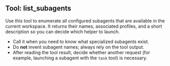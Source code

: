 ## Tool: list_subagents

Use this tool to enumerate all configured subagents that are available in the current workspace. It returns their names, associated profiles, and a short description so you can decide which helper to launch.

- Call it when you need to know what specialized subagents exist.
- Do **not** invent subagent names; always rely on the tool output.
- After reading the tool result, decide whether another request (for example, launching a subagent with the `task` tool) is necessary.
